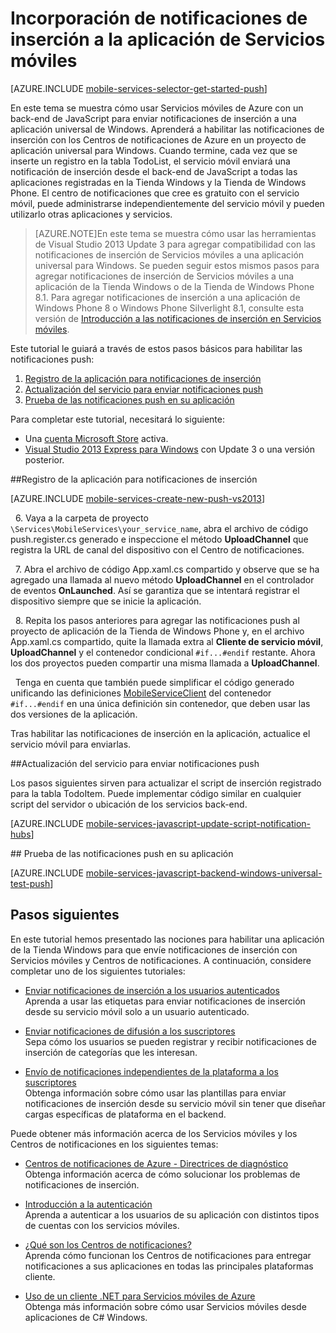 <properties 
	pageTitle="Incorporación de notificaciones push a la aplicación de Windows 8.1 universal | Microsoft Azure" 
	description="Obtenga información acerca de cómo enviar notificaciones push a la aplicación Universal Windows 8.1 desde el servicio móvil de back-end de JavaScript a través de Centros de notificaciones de Azure" 
	services="mobile-services,notification-hubs" 
	documentationCenter="windows" 
	authors="ggailey777" 
	manager="dwrede" 
	editor=""/>

<tags 
	ms.service="mobile-services" 
	ms.workload="mobile" 
	ms.tgt_pltfrm="mobile-windows" 
	ms.devlang="dotnet" 
	ms.topic="article" 
	ms.date="11/10/2015" 
	ms.author="glenga"/>


# Incorporación de notificaciones de inserción a la aplicación de Servicios móviles

[AZURE.INCLUDE [mobile-services-selector-get-started-push](../../includes/mobile-services-selector-get-started-push.md)]

En este tema se muestra cómo usar Servicios móviles de Azure con un back-end de JavaScript para enviar notificaciones de inserción a una aplicación universal de Windows. Aprenderá a habilitar las notificaciones de inserción con los Centros de notificaciones de Azure en un proyecto de aplicación universal para Windows. Cuando termine, cada vez que se inserte un registro en la tabla TodoList, el servicio móvil enviará una notificación de inserción desde el back-end de JavaScript a todas las aplicaciones registradas en la Tienda Windows y la Tienda de Windows Phone. El centro de notificaciones que cree es gratuito con el servicio móvil, puede administrarse independientemente del servicio móvil y pueden utilizarlo otras aplicaciones y servicios.

>[AZURE.NOTE]En este tema se muestra cómo usar las herramientas de Visual Studio 2013 Update 3 para agregar compatibilidad con las notificaciones de inserción de Servicios móviles a una aplicación universal para Windows. Se pueden seguir estos mismos pasos para agregar notificaciones de inserción de Servicios móviles a una aplicación de la Tienda Windows o de la Tienda de Windows Phone 8.1. Para agregar notificaciones de inserción a una aplicación de Windows Phone 8 o Windows Phone Silverlight 8.1, consulte esta versión de [Introducción a las notificaciones de inserción en Servicios móviles](mobile-services-javascript-backend-windows-phone-get-started-push.md).

Este tutorial le guiará a través de estos pasos básicos para habilitar las notificaciones push:

1. [Registro de la aplicación para notificaciones de inserción](#register)
2. [Actualización del servicio para enviar notificaciones push](#update-service)
3. [Prueba de las notificaciones push en su aplicación](#test)

Para completar este tutorial, necesitará lo siguiente:

* Una [cuenta Microsoft Store](http://go.microsoft.com/fwlink/p/?LinkId=280045) activa.
* [Visual Studio 2013 Express para Windows](http://go.microsoft.com/fwlink/?LinkId=257546) con Update 3 o una versión posterior.

##<a id="register"></a>Registro de la aplicación para notificaciones de inserción

[AZURE.INCLUDE [mobile-services-create-new-push-vs2013](../../includes/mobile-services-create-new-push-vs2013.md)]

&nbsp;&nbsp;6. Vaya a la carpeta de proyecto `\Services\MobileServices\your_service_name`, abra el archivo de código push.register.cs generado e inspeccione el método **UploadChannel** que registra la URL de canal del dispositivo con el Centro de notificaciones.

&nbsp;&nbsp;7. Abra el archivo de código App.xaml.cs compartido y observe que se ha agregado una llamada al nuevo método **UploadChannel** en el controlador de eventos **OnLaunched**. Así se garantiza que se intentará registrar el dispositivo siempre que se inicie la aplicación.

&nbsp;&nbsp;8. Repita los pasos anteriores para agregar las notificaciones push al proyecto de aplicación de la Tienda de Windows Phone y, en el archivo App.xaml.cs compartido, quite la llamada extra al **Cliente de servicio móvil**, **UploadChannel** y el contenedor condicional `#if...#endif` restante. Ahora los dos proyectos pueden compartir una misma llamada a **UploadChannel**.

&nbsp;&nbsp;Tenga en cuenta que también puede simplificar el código generado unificando las definiciones [MobileServiceClient] del contenedor `#if...#endif` en una única definición sin contenedor, que deben usar las dos versiones de la aplicación.

Tras habilitar las notificaciones de inserción en la aplicación, actualice el servicio móvil para enviarlas.

##<a id="update-service"></a>Actualización del servicio para enviar notificaciones push

Los pasos siguientes sirven para actualizar el script de inserción registrado para la tabla TodoItem. Puede implementar código similar en cualquier script del servidor o ubicación de los servicios back-end.

[AZURE.INCLUDE [mobile-services-javascript-update-script-notification-hubs](../../includes/mobile-services-javascript-update-script-notification-hubs.md)]


##<a id="test"></a> Prueba de las notificaciones push en su aplicación

[AZURE.INCLUDE [mobile-services-javascript-backend-windows-universal-test-push](../../includes/mobile-services-javascript-backend-windows-universal-test-push.md)]

## <a name="next-steps"> </a>Pasos siguientes

En este tutorial hemos presentado las nociones para habilitar una aplicación de la Tienda Windows para que envíe notificaciones de inserción con Servicios móviles y Centros de notificaciones. A continuación, considere completar uno de los siguientes tutoriales:

+ [Enviar notificaciones de inserción a los usuarios autenticados](mobile-services-javascript-backend-windows-store-dotnet-push-notifications-app-users.md) <br/>Aprenda a usar las etiquetas para enviar notificaciones de inserción desde su servicio móvil solo a un usuario autenticado.

+ [Enviar notificaciones de difusión a los suscriptores](../notification-hubs-windows-store-dotnet-send-breaking-news.md) <br/>Sepa cómo los usuarios se pueden registrar y recibir notificaciones de inserción de categorías que les interesan.

+ [Envío de notificaciones independientes de la plataforma a los suscriptores](../notification-hubs-aspnet-cross-platform-notify-users.md) <br/>Obtenga información sobre cómo usar las plantillas para enviar notificaciones de inserción desde su servicio móvil sin tener que diseñar cargas específicas de plataforma en el backend.

Puede obtener más información acerca de los Servicios móviles y los Centros de notificaciones en los siguientes temas:

* [Centros de notificaciones de Azure - Directrices de diagnóstico](../notification-hubs-diagnosing.md) <br/>Obtenga información acerca de cómo solucionar los problemas de notificaciones de inserción.

* [Introducción a la autenticación] <br/>Aprenda a autenticar a los usuarios de su aplicación con distintos tipos de cuentas con los servicios móviles.

* [¿Qué son los Centros de notificaciones?] <br/>Aprenda cómo funcionan los Centros de notificaciones para entregar notificaciones a sus aplicaciones en todas las principales plataformas cliente.

* [Uso de un cliente .NET para Servicios móviles de Azure] <br/>Obtenga más información sobre cómo usar Servicios móviles desde aplicaciones de C# Windows.

<!-- Anchors. -->

<!-- Images. -->

<!-- URLs. -->
[Submit an app page]: http://go.microsoft.com/fwlink/p/?LinkID=266582
[My Applications]: http://go.microsoft.com/fwlink/p/?LinkId=262039
[Live SDK for Windows]: http://go.microsoft.com/fwlink/p/?LinkId=262253
[Get started with Mobile Services]: mobile-services-dotnet-backend-windows-store-dotnet-get-started.md
[Introducción a la autenticación]: mobile-services-javascript-backend-windows-universal-dotnet-get-started-users.md

[Send push notifications to authenticated users]: mobile-services-javascript-backend-windows-store-dotnet-push-notifications-app-users.md

[¿Qué son los Centros de notificaciones?]: ../notification-hubs-overview.md

[Uso de un cliente .NET para Servicios móviles de Azure]: mobile-services-windows-dotnet-how-to-use-client-library.md
[MobileServiceClient]: http://go.microsoft.com/fwlink/p/?LinkId=302030
 

<!---HONumber=Nov15_HO4-->